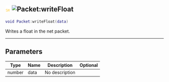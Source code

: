 ## ![shared](../../.gitbook/assets/shared.png) ![Packet](./readme/packet "mention"):writeFloat

```lua
void Packet:writeFloat(data)
```

Writes a float in the net packet.

------
## Parameters

| Type   | Name | Description | Optional |
| ------ | ---- | ----------- | -------: |
| number | data | No description |  |

